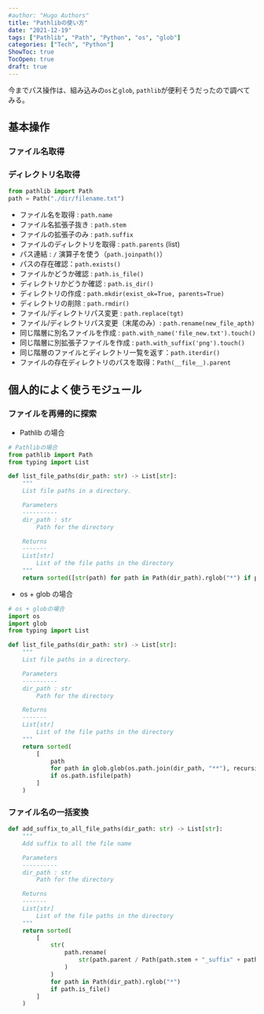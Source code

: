 ```yaml
---
#author: "Hugo Authors"
title: "Pathlibの使い方"
date: "2021-12-19"
tags: ["Pathlib", "Path", "Python", "os", "glob"]
categories: ["Tech", "Python"]
ShowToc: true
TocOpen: true
draft: true
---
```


今までパス操作は、組み込みの`os`と`glob`, `pathlib`が便利そうだったので調べてみる。

## 基本操作

### ファイル名取得

### ディレクトリ名取得

```python
from pathlib import Path
path = Path("./dir/filename.txt")
```

- ファイル名を取得 : `path.name`
- ファイル名拡張子抜き : `path.stem`
- ファイルの拡張子のみ : `path.suffix`
- ファイルのディレクトリを取得 : `path.parents` (list)
- パス連結 : `/` 演算子を使う（`path.joinpath()`）
- パスの存在確認：`path.exists()`
- ファイルかどうか確認 : `path.is_file()`
- ディレクトリかどうか確認 : `path.is_dir()`
- ディレクトリの作成 : `path.mkdir(exist_ok=True, parents=True)`
- ディレクトリの削除 : `path.rmdir()`
- ファイル/ディレクトリパス変更 : `path.replace(tgt)`
- ファイル/ディレクトリパス変更（末尾のみ）: `path.rename(new_file_apth)`
- 同じ階層に別名ファイルを作成 : `path.with_name('file_new.txt').touch()`
- 同じ階層に別拡張子ファイルを作成 : `path.with_suffix('png').touch()`
- 同じ階層のファイルとディレクトリ一覧を返す：`path.iterdir()`
- ファイルの存在ディレクトリのパスを取得：`Path(__file__).parent`

## 個人的によく使うモジュール

### ファイルを再帰的に探索

- Pathlib の場合

```python
# Pathlibの場合
from pathlib import Path
from typing import List

def list_file_paths(dir_path: str) -> List[str]:
    """
    List file paths in a directory.

    Parameters
    ----------
    dir_path : str
        Path for the directory

    Returns
    -------
    List[str]
        List of the file paths in the directory
    """
    return sorted([str(path) for path in Path(dir_path).rglob("*") if path.is_file()])
```

- os + glob の場合

```python
# os + globの場合
import os
import glob
from typing import List

def list_file_paths(dir_path: str) -> List[str]:
    """
    List file paths in a directory.

    Parameters
    ----------
    dir_path : str
        Path for the directory

    Returns
    -------
    List[str]
        List of the file paths in the directory
    """
    return sorted(
        [
            path
            for path in glob.glob(os.path.join(dir_path, "**"), recursive=True)
            if os.path.isfile(path)
        ]
    )
```

### ファイル名の一括変換

```python
def add_suffix_to_all_file_paths(dir_path: str) -> List[str]:
    """
    Add suffix to all the file name

    Parameters
    ----------
    dir_path : str
        Path for the directory

    Returns
    -------
    List[str]
        List of the file paths in the directory
    """
    return sorted(
        [
            str(
                path.rename(
                    str(path.parent / Path(path.stem + "_suffix" + path.suffix))
                )
            )
            for path in Path(dir_path).rglob("*")
            if path.is_file()
        ]
    )
```
